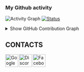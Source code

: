 ### My Github activity

![Activity Graph](https://github-readme-stats.vercel.app/api?username=jdkeds&count_private=true)
[![Status](https://github-readme-streak-stats.herokuapp.com/?user=jdkeds&theme=chartreuse-dark)](https://github.com/jdkeds)

<details>
  <summary>Show GitHub Contribution Graph</summary>
  <img src="https://activity-graph.herokuapp.com/graph?username=jdkeds&theme=github" />
  <p><img align="center" src="https://github-readme-streak-stats.herokuapp.com/?user=jdkeds&theme=chartreuse-dark" alt="rc-chuah" /></p>
</details>

## CONTACTS
[<img align="left" alt="Google" width="40px" src="https://icons-for-free.com/iconfiles/png/512/email+gmail+google+internet+message+icon-1320192780259745073.png" />][Gmail]
[<img align="left" alt="Discord" width="40px" src="https://icons-for-free.com/iconfiles/png/512/discord-1329858313674015658.png" />][Discord]
[<img align="left" alt="Facebook" width="40px" src="https://icons-for-free.com/iconfiles/png/512/skype+social+icon-1320194697507520114.png" />][Skype]



<br /><br /><br />
---


[Gmail]: mailto:larastar721@gmail.com
[Skype]: https://join.skype.com/invite/
[Discord]: https://doscord.com/_A_#3773
